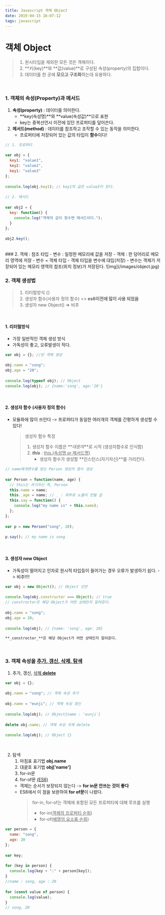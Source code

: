 ```yaml
---
title: Javascript 객체 Object
date: 2019-04-15 16:07:12
tags: javascript
---
```


# 객체 Object

> 1. 원시타입을 제외한 모든 것은 객체이다.
> 2. **키(key)**와 **값(value)**로 구성된 속성(property)의 집합이다.
> 3. 데이터를 한 곳에 **모으고 구조화**하는데 유용하다.

<br>

### 1. 객체의 속성(Property)과 메서드

1. **속성(property)** : 데이터를 의미한다.
   - **key(속성명)**와 **value(속성값)**으로 표현
   - key는 중복선언시 이전에 있던 프로퍼티를 덮어쓴다.
2. **메서드(method)** : 데이터를 참조하고 조작할 수 있는 동작을 의미한다.
   - 프로퍼티에 저장되어 있는 값의 타입이 **함수**이다!

```js
// 1. 프로퍼티

var obj = {
  key1: "value1",
  key2: "value2",
  key1: "value3"
};

console.log(obj.key1); // key1의 값은 value3이 된다.

// 2. 메서드

var obj2 = {
  key: function() {
    console.log("객체의 값이 함수면 메서드이다.");
  }
};

obj2.key();
```

<br>
### 2. 객체 : 참조 타입
- 변수 : 일정한 메모리에 값을 저장 
- 객체 : 한 덩어리로 메모리 영역에 저장
- 변수 = 객체 타입 
    - 객체 타입을 변수에 대입(저장)
      - 변수는 객체가 저장되어 있는 메모리 영역의 참조(위치 정보)가 저장된다.
![img](/images/object.jpg)
<br>


### 2. 객체 생성법

> 1. 리터럴방식 {}
> 2. 생성자 함수(사용자 정의 함수)
>    => **es6이전에 많이 사용 되었음**
> 3. 생성자 new Object()
>    => 비추

<br>

#### 1. 리터럴방식

- 가장 일반적인 객체 생성 방식
- 가독성이 좋고, 오류발생이 적다.

```js
var obj = {}; //빈 객체 생성

obj.name = "song";
obj.age = "20";

console.log(typeof obj); // Object
console.log(obj); // {name:'song', age:'20'}
```

<br>

#### 2. 생성자 함수 (사용자 정의 함수)

- 모듈화에 많이 쓰인다 -> 프로퍼티가 동일한 여러개의 객체를 간평하게 생성할 수 있다!

  > 생성자 함수 특징
  >
  > 1. 생성자 함수 이름은 **_대문자_**로 시작 (생성자함수로 인식함)
  > 2. **_this_** : <u>this.(속성명 or 메서드명)</u>
  >    - 생성자 함수가 생성할 **인스턴스(자기자신)**를 가리킨다.

```js
// name매개변수를 받는 Person 생성자 함수 생성

var Person = function(name, age) {
  // this는 자기자신 즉, Person
  this.name = name;
  this._age = name; // _ : 외부로 노출이 안될 값
  this.say = function() {
    console.log("my name is" + this.name);
  };
};

var p = new Person("song", 20);

p.say(); // my name is song
```

<br>

#### 3. 생성자 new Object

- 가독성이 떨어지고 인자로 원시적 타입등이 들어가는 경우 오류가 발생하기 쉽다. -> 비추!!!!

```js
var obj = new Object(); // Object 선언

console.log(obj.constructor === Object); // true
// constroctor은 해당 Object가 어떤 상태인지 알려준다.

obj.name = "song";
obj.age = 20;

console.log(obj); // {name: 'song', age: 20}
```

`**_constroctor_**은 해당 Object가 어떤 상태인지 알려준다.`

<br>

### 3. 객체 속성을 <u>추가, 갱신, 삭제, 탐색</u>

1. 추가, 갱신, <u>삭제 **delete**</u>

```js
var obj = {};

obj.name = "song"; // 객체 속성 추가

obj.name = "eunji"; // 객체 속성 갱신

console.log(obj); // Object{name : 'eunji'}

delete obj.name; // 객체 속성 삭제 delete

console.log(obj); // Object {}
```

<br>

2. 탐색
   1. 마침표 표기법 **obj.name**
   2. 대괄호 표기법 **obj['name']**
   3. for-in문
   4. for-of문 <u>(ES6)</u>
   - 객체는 순서가 보장되지 않는다 -> **for in문 안쓰는 것이 좋다**
   - ES6에서 이 점을 보완하여 **for of문**이 나왔다.
     > for-in, for-of는 객체에 포함된 모든 프로퍼티에 대해 루프를 실행
     >
     > - for-in(<u>객체의 프로퍼티 순회</u>)
     > - for-of(<u>배열의 요소를 순회</u>)

```js
var person = {
  name: "song",
  age: 20
};

var key;

for (key in person) {
  console.log(key + ":" + person[key]);
}
//name : song, age : 20

for (const value of person) {
  console.log(value);
}
// song, 20
```
